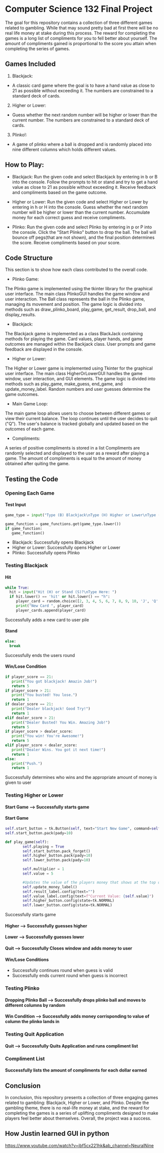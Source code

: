 # Computer Science 132 Final Project
The goal for this repository contains a collection of three different games related to gambling. While that may sound pretty bad at first there will be no real life money at stake during this process. The reward for completing the games is a long list of compliments for you to fell better about yourself. The amount of compliments gained is proportional to the score you attain when completing the series of games.
## Games Included
1. Blackjack:
  * A classic card game where the goal is to have a hand value as close to 21 as possible without exceeding it. The numbers are constrained to a standard deck of cards.
2. Higher or Lower:
  * Guess whether the next random number will be higher or lower than the current number. The numbers are constrained to a standard deck of cards.
3. Plinko!:
  * A game of plinko where a ball is dropped and is randomly placed into nine different columns which holds different values.

## How to Play:
* Blackjack:
Run the given code and select Blackjack by entering in b or B into the console.
Follow the prompts to hit or stand and try to get a hand value as close to 21 as possible without exceeding it.
Receive feedback and compliments based on the game outcome.

* Higher or Lower:
Run the given code and select Higher or Lower by entering in h or H into the console.
Guess whether the next random number will be higher or lower than the current number.
Accumulate money for each correct guess and receive compliments.

* Plinko:
Run the given code and select Plinko by entering in p or P into the console.
Click the "Start Plinko" button to drop the ball.
The ball will bounce off pegs(that are not shown), and the final position determines the score.
Receive compliments based on your score.

## Code Structure
This section is to show how each class contributed to the overall code.

* Plinko Game:

The Plinko game is implemented using the tkinter library for the graphical user interface. 
The main class PlinkoGUI handles the game window and user interaction.
The Ball class represents the ball in the Plinko game, managing its movement and position.
The game logic is divided into methods such as draw_plinko_board, play_game, get_result, drop_ball, and display_results.

* Blackjack:

The Blackjack game is implemented as a class BlackJack containing methods for playing the game.
Card values, player hands, and game outcomes are managed within the Backjack class.
User prompts and game feedback are displayed in the console.

* Higher or Lower:

The Higher or Lower game is implemented using Tkinter for the graphical user interface.
The main class HigherOrLowerGUI handles the game window, user interaction, and GUI elements.
The game logic is divided into methods such as play_game, make_guess, end_game, and update_money_label.
Random numbers and user guesses determine the game outcomes.

* Main Game Loop:

The main game loop allows users to choose between different games or view their current balance.
The loop continues until the user decides to quit ("Q").
The user's balance is tracked globally and updated based on the outcomes of each game.

* Compliments:

A series of positive compliments is stored in a list
Compliments are randomly selected and displayed to the user as a reward after playing a game.
The amount of compliments is equal to the amount of money obtained after quiting the game.





## Testing the Code

### Opening Each Game
#### Test Input
```python 3
game_type = input("Type (B) Blackjack\nType (H) Higher or Lower\nType (P) Plinko\nType (M) View Balance\nType (Q) to quit\nType Here: ")

game_function = game_functions.get(game_type.lower())
if game_function:
   game_function()
```
* Blackjack: Successfully opens Blackjack
* Higher or Lower: Successfully opens Higher or Lower
* Plinko: Successfully opens Plinko

### Testing Blackjack

#### Hit
```python 3
while True:
  hit = input("Hit (H) or Stand (S)?\nType Here: ")
  if hit.lower() == 'hit' or hit.lower() == "h":
     player_card = random.choice([2, 3, 4, 5, 6, 7, 8, 9, 10, 'J', 'Q', 'K', 'A'])
     print("New Card ", player_card)
     player_cards.append(player_card)
```
Successfully adds a new card to user pile

#### Stand
```python 3
else:
  break
```
Successfully ends the users round


#### Win/Lose Condition
```python 3
if player_score == 21:
   print("You got blackjack! Amazin Job!")
   return 5
if player_score > 21:
   print("You busted! You lose.")
   return 1
if dealer_score == 21:
   print("Dealer blackjack! Good Try!")
   return 1
elif dealer_score > 21:
   print("Dealer Busted! You Win. Amazing Job!")
   return 5
if player_score > dealer_score:
   print("You win! You're Awesome!")
   return 5
elif player_score < dealer_score:
   print("Dealer Wins. You got it next time!")
   return 1
else:
   print("Push.")
   return 1
```
Successfully determines who wins and the appropriate amount of money is given to user



### Testing Higher or Lower
#### Start Game --> Successfully starts game

#### Start Game
```python 3
self.start_button = tk.Button(self, text="Start New Game", command=self.play_game)
self.start_button.pack(pady=10)

def play_game(self):
        self.playing = True
        self.start_button.pack_forget()
        self.higher_button.pack(pady=10)
        self.lower_button.pack(pady=10)

        self.multiplier = 1
        self.value = 5

        #Updates the value of the players money that shows at the top of the screen
        self.update_money_label()
        self.result_label.config(text="")
        self.value_label.config(text=f"Current Value: {self.value}")
        self.higher_button.config(state=tk.NORMAL)
        self.lower_button.config(state=tk.NORMAL)
```
Successfully starts game

#### Higher --> Successfully guesses higher
#### Lower --> Successfully guesses lower
#### Quit --> Successfully Closes window and adds money to user
#### Win/Lose Conditions
* Successfully continues round when guess is valid
* Successfully ends current round when guess is incorrect

### Testing Plinko
#### Dropping Plinko Ball --> Successfully drops plinko ball and moves to different columns by random
#### Win Condition --> Successfully adds money corrisponding to value of column the plinko lands in

### Testing Quit Application
#### Quit --> Successfully Quits Application and runs compliment list

### Compliment List
#### Successfully lists the amount of compliments for each dollar earned

## Conclusion
In conclusion, this repository presents a collection of three engaging games related to gambling: Blackjack, Higher or Lower, and Plinko. Despite the gambling theme, there is no real-life money at stake, and the reward for completing the games is a series of uplifting compliments designed to make players feel better about themselves. Overall, the project was a success. 
## How Justin learned GUI in python
https://www.youtube.com/watch?v=ibf5cx221hk&ab_channel=NeuralNine

